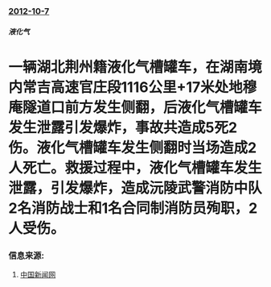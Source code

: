 ### [2012-10-7](/news/2012/10/7/index.md)

##### 液化气
# 一辆湖北荆州籍液化气槽罐车，在湖南境内常吉高速官庄段1116公里+17米处地穆庵隧道口前方发生侧翻，后液化气槽罐车发生泄露引发爆炸，事故共造成5死2伤。液化气槽罐车发生侧翻时当场造成2人死亡。救援过程中，液化气槽罐车发生泄露，引发爆炸，造成沅陵武警消防中队2名消防战士和1名合同制消防员殉职，2人受伤。




### 信息来源:

1. [中国新闻网](http://www.chinanews.com/sh/2012/10-06/4228113.shtml)
